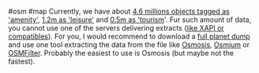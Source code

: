 #osm #map 
Currently, we have about [4.6 millions objects tagged as 'amenity'](http://taginfo.openstreetmap.org/keys/amenity), [1.2m as 'leisure'](http://taginfo.openstreetmap.org/keys/leisure) and [0.5m as 'tourism](http://taginfo.openstreetmap.org/keys/tourism)'. Fur such amount of data, you cannot use one of the servers delivering extracts ([like XAPI or compatibles](http://wiki.openstreetmap.org/wiki/Xapi)). For you, I would recommend to download a [full planet dump](http://wiki.openstreetmap.org/wiki/Planet.osm) and use one tool extracting the data from the file like [Osmosis](http://wiki.openstreetmap.org/wiki/Osmosis), [Osmium](http://wiki.openstreetmap.org/wiki/Osmium) or [OSMFilter](http://wiki.openstreetmap.org/wiki/Osmium). Probably the easiest to use is Osmosis (but maybe not the fastest).